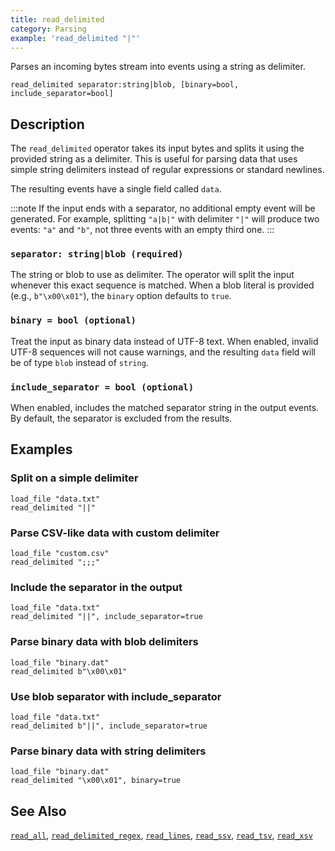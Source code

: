 ```yaml
---
title: read_delimited
category: Parsing
example: 'read_delimited "|"'
---
```


Parses an incoming bytes stream into events using a string as delimiter.

```tql
read_delimited separator:string|blob, [binary=bool, include_separator=bool]
```

## Description

The `read_delimited` operator takes its input bytes and splits it using the
provided string as a delimiter. This is useful for parsing data that uses
simple string delimiters instead of regular expressions or standard newlines.

The resulting events have a single field called `data`.

:::note
If the input ends with a separator, no additional empty event will be generated.
For example, splitting `"a|b|"` with delimiter `"|"` will produce two events:
`"a"` and `"b"`, not three events with an empty third one.
:::

### `separator: string|blob (required)`

The string or blob to use as delimiter. The operator will split the input whenever this
exact sequence is matched. When a blob literal is provided (e.g., `b"\x00\x01"`),
the `binary` option defaults to `true`.

### `binary = bool (optional)`

Treat the input as binary data instead of UTF-8 text. When enabled, invalid
UTF-8 sequences will not cause warnings, and the resulting `data` field will be
of type `blob` instead of `string`.

### `include_separator = bool (optional)`

When enabled, includes the matched separator string in the output events. By
default, the separator is excluded from the results.

## Examples

### Split on a simple delimiter

```tql
load_file "data.txt"
read_delimited "||"
```

### Parse CSV-like data with custom delimiter

```tql
load_file "custom.csv"
read_delimited ";;;"
```

### Include the separator in the output

```tql
load_file "data.txt"
read_delimited "||", include_separator=true
```

### Parse binary data with blob delimiters

```tql
load_file "binary.dat"
read_delimited b"\x00\x01"
```

### Use blob separator with include_separator

```tql
load_file "data.txt"
read_delimited b"||", include_separator=true
```

### Parse binary data with string delimiters

```tql
load_file "binary.dat"
read_delimited "\x00\x01", binary=true
```

## See Also

[`read_all`](/reference/operators/read_all),
[`read_delimited_regex`](/reference/operators/read_delimited_regex),
[`read_lines`](/reference/operators/read_lines),
[`read_ssv`](/reference/operators/read_ssv),
[`read_tsv`](/reference/operators/read_tsv),
[`read_xsv`](/reference/operators/read_xsv)
